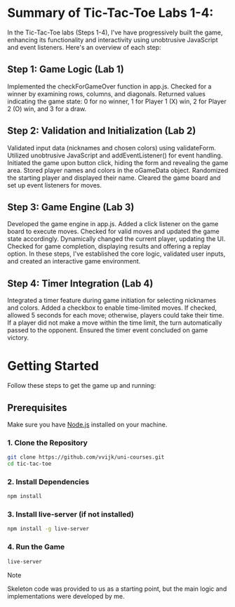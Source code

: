 # Summary of Tic-Tac-Toe Labs 1-4:

In the Tic-Tac-Toe labs (Steps 1-4), I've have progressively built the game, enhancing its functionality and interactivity using unobtrusive JavaScript and event listeners. Here's an overview of each step:

## Step 1: Game Logic (Lab 1)
Implemented the checkForGameOver function in app.js.
Checked for a winner by examining rows, columns, and diagonals.
Returned values indicating the game state: 0 for no winner, 1 for Player 1 (X) win, 2 for Player 2 (O) win, and 3 for a draw.

## Step 2: Validation and Initialization (Lab 2)
Validated input data (nicknames and chosen colors) using validateForm.
Utilized unobtrusive JavaScript and addEventListener() for event handling.
Initiated the game upon button click, hiding the form and revealing the game area.
Stored player names and colors in the oGameData object.
Randomized the starting player and displayed their name.
Cleared the game board and set up event listeners for moves.

## Step 3: Game Engine (Lab 3)
Developed the game engine in app.js.
Added a click listener on the game board to execute moves.
Checked for valid moves and updated the game state accordingly.
Dynamically changed the current player, updating the UI.
Checked for game completion, displaying results and offering a replay option.
In these steps, I've established the core logic, validated user inputs, and created an interactive game environment.

## Step 4: Timer Integration (Lab 4)
Integrated a timer feature during game initiation for selecting nicknames and colors.
Added a checkbox to enable time-limited moves.
If checked, allowed 5 seconds for each move; otherwise, players could take their time.
If a player did not make a move within the time limit, the turn automatically passed to the opponent.
Ensured the timer event concluded on game victory.

# Getting Started

Follow these steps to get the game up and running:

## Prerequisites

Make sure you have [Node.js](https://nodejs.org/) installed on your machine.

### 1. Clone the Repository
```bash
git clone https://github.com/vvijk/uni-courses.git
cd tic-tac-toe
```

### 2. Install Dependencies
```bash
npm install
```

### 3. Install live-server (if not installed)
```bash
npm install -g live-server
```
### 4. Run the Game
```bash
live-server
```

> [!NOTE]
> Skeleton code was provided to us as a starting point, but the main logic and implementations were developed by me.
